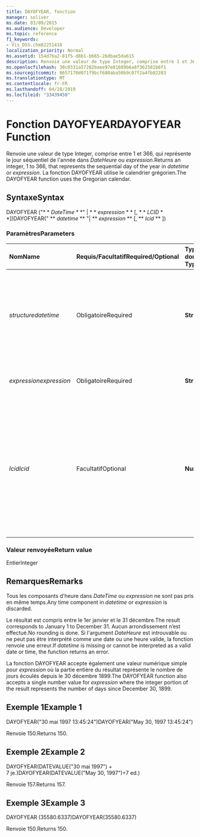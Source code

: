 ```yaml
---
title: DAYOFYEAR, fonction
manager: soliver
ms.date: 03/09/2015
ms.audience: Developer
ms.topic: reference
f1_keywords:
- Vis_DSS.chm82251416
localization_priority: Normal
ms.assetid: 154d76a2-81f5-d8b1-b665-26dbae5da615
description: Renvoie une valeur de type Integer, comprise entre 1 et 366, qui représente le jour séquentiel de l'année dans dateheure ou expression. La fonction DAYOFYEAR utilise le calendrier grégorien.
ms.openlocfilehash: 30c0331a57282baee97e81689b6a8f362581b8f1
ms.sourcegitcommit: 8657170d071f9bcf680aba50b9c07f2a4fb82283
ms.translationtype: MT
ms.contentlocale: fr-FR
ms.lasthandoff: 04/28/2019
ms.locfileid: "33439450"
---
```

# <a name="dayofyear-function"></a><span data-ttu-id="c3b8c-104">Fonction DAYOFYEAR</span><span class="sxs-lookup"><span data-stu-id="c3b8c-104">DAYOFYEAR Function</span></span>

<span data-ttu-id="c3b8c-105">Renvoie une valeur de type Integer, comprise entre 1 et 366, qui représente le jour séquentiel de l'année dans _DateHeure_ ou _expression_.</span><span class="sxs-lookup"><span data-stu-id="c3b8c-105">Returns an integer, 1 to 366, that represents the sequential day of the year in  _datetime_ or  _expression_.</span></span> <span data-ttu-id="c3b8c-106">La fonction DAYOFYEAR utilise le calendrier grégorien.</span><span class="sxs-lookup"><span data-stu-id="c3b8c-106">The DAYOFYEAR function uses the Gregorian calendar.</span></span>
  
## <a name="syntax"></a><span data-ttu-id="c3b8c-107">Syntaxe</span><span class="sxs-lookup"><span data-stu-id="c3b8c-107">Syntax</span></span>

<span data-ttu-id="c3b8c-108">DAYOFYEAR ("\* \* *DateTime* \* \*" | \* \* *expression* \* \* [, \* \* *LCID* \* \*])</span><span class="sxs-lookup"><span data-stu-id="c3b8c-108">DAYOFYEAR(" \*\* *datetime* \*\* "| \*\* *expression* \*\* [, \*\* *lcid* \*\* ])</span></span> 
  
### <a name="parameters"></a><span data-ttu-id="c3b8c-109">Paramètres</span><span class="sxs-lookup"><span data-stu-id="c3b8c-109">Parameters</span></span>

|<span data-ttu-id="c3b8c-110">**Nom**</span><span class="sxs-lookup"><span data-stu-id="c3b8c-110">**Name**</span></span>|<span data-ttu-id="c3b8c-111">**Requis/Facultatif**</span><span class="sxs-lookup"><span data-stu-id="c3b8c-111">**Required/Optional**</span></span>|<span data-ttu-id="c3b8c-112">**Type de données**</span><span class="sxs-lookup"><span data-stu-id="c3b8c-112">**Data Type**</span></span>|<span data-ttu-id="c3b8c-113">**Description**</span><span class="sxs-lookup"><span data-stu-id="c3b8c-113">**Description**</span></span>|
|:-----|:-----|:-----|:-----|
| <span data-ttu-id="c3b8c-114">_structure_</span><span class="sxs-lookup"><span data-stu-id="c3b8c-114">_datetime_</span></span> <br/> |<span data-ttu-id="c3b8c-115">Obligatoire</span><span class="sxs-lookup"><span data-stu-id="c3b8c-115">Required</span></span>  <br/> |<span data-ttu-id="c3b8c-116">**String**</span><span class="sxs-lookup"><span data-stu-id="c3b8c-116">**String**</span></span> <br/> |<span data-ttu-id="c3b8c-117">Toute chaîne communément reconnue comme date et heure ou comme référence à une cellule contenant une date et une heure.</span><span class="sxs-lookup"><span data-stu-id="c3b8c-117">Any string commonly recognized as a date and time or a reference to a cell containing a date and time.</span></span>  <br/> |
| <span data-ttu-id="c3b8c-118">_expression_</span><span class="sxs-lookup"><span data-stu-id="c3b8c-118">_expression_</span></span> <br/> |<span data-ttu-id="c3b8c-119">Obligatoire</span><span class="sxs-lookup"><span data-stu-id="c3b8c-119">Required</span></span>  <br/> |<span data-ttu-id="c3b8c-120">**String**</span><span class="sxs-lookup"><span data-stu-id="c3b8c-120">**String**</span></span> <br/> |<span data-ttu-id="c3b8c-121">Toute expression qui génère une date et une heure.</span><span class="sxs-lookup"><span data-stu-id="c3b8c-121">Any expression that yields a date and time.</span></span>  <br/> |
| <span data-ttu-id="c3b8c-122">_lcid_</span><span class="sxs-lookup"><span data-stu-id="c3b8c-122">_lcid_</span></span> <br/> |<span data-ttu-id="c3b8c-123">Facultatif</span><span class="sxs-lookup"><span data-stu-id="c3b8c-123">Optional</span></span>  <br/> |<span data-ttu-id="c3b8c-124">**Number**</span><span class="sxs-lookup"><span data-stu-id="c3b8c-124">**Number**</span></span> <br/> |<span data-ttu-id="c3b8c-p103">Spécifie l’identificateur de paramètres régionaux à utiliser pour l’évaluation d’une valeur de date et d’heure non locale. L’identificateur de paramètres régionaux est un nombre décrit dans les fichiers d’en-tête du système.</span><span class="sxs-lookup"><span data-stu-id="c3b8c-p103">Specifies the locale identifier to be used in evaluating a non-local datetime. The locale identifier is a number described in the system header files.</span></span>  <br/> |
   
### <a name="return-value"></a><span data-ttu-id="c3b8c-127">Valeur renvoyée</span><span class="sxs-lookup"><span data-stu-id="c3b8c-127">Return value</span></span>

<span data-ttu-id="c3b8c-128">Entier</span><span class="sxs-lookup"><span data-stu-id="c3b8c-128">Integer</span></span>
  
## <a name="remarks"></a><span data-ttu-id="c3b8c-129">Remarques</span><span class="sxs-lookup"><span data-stu-id="c3b8c-129">Remarks</span></span>

<span data-ttu-id="c3b8c-130">Tous les composants d'heure dans _DateTime_ ou _expression_ ne sont pas pris en même temps.</span><span class="sxs-lookup"><span data-stu-id="c3b8c-130">Any time component in  _datetime_ or  _expression_ is discarded.</span></span> 
  
<span data-ttu-id="c3b8c-131">Le résultat est compris entre le 1er janvier et le 31 décembre.</span><span class="sxs-lookup"><span data-stu-id="c3b8c-131">The result corresponds to January 1 to December 31.</span></span> <span data-ttu-id="c3b8c-132">Aucun arrondissement n’est effectué.</span><span class="sxs-lookup"><span data-stu-id="c3b8c-132">No rounding is done.</span></span> <span data-ttu-id="c3b8c-133">Si l'argument _DateHeure_ est introuvable ou ne peut pas être interprété comme une date ou une heure valide, la fonction renvoie une erreur.</span><span class="sxs-lookup"><span data-stu-id="c3b8c-133">If  _datetime_ is missing or cannot be interpreted as a valid date or time, the function returns an error.</span></span> 
  
<span data-ttu-id="c3b8c-134">La fonction DAYOFYEAR accepte également une valeur numérique simple pour _expression_ où la partie entière du résultat représente le nombre de jours écoulés depuis le 30 décembre 1899.</span><span class="sxs-lookup"><span data-stu-id="c3b8c-134">The DAYOFYEAR function also accepts a single number value for  _expression_ where the integer portion of the result represents the number of days since December 30, 1899.</span></span> 
  
## <a name="example-1"></a><span data-ttu-id="c3b8c-135">Exemple 1</span><span class="sxs-lookup"><span data-stu-id="c3b8c-135">Example 1</span></span>

<span data-ttu-id="c3b8c-136">DAYOFYEAR("30 mai 1997 13:45:24")</span><span class="sxs-lookup"><span data-stu-id="c3b8c-136">DAYOFYEAR("May 30, 1997 13:45:24")</span></span>
  
<span data-ttu-id="c3b8c-137">Renvoie 150.</span><span class="sxs-lookup"><span data-stu-id="c3b8c-137">Returns 150.</span></span>
  
## <a name="example-2"></a><span data-ttu-id="c3b8c-138">Exemple 2</span><span class="sxs-lookup"><span data-stu-id="c3b8c-138">Example 2</span></span>

<span data-ttu-id="c3b8c-139">DAYOFYEAR(DATEVALUE("30 mai 1997") + 7 je.)</span><span class="sxs-lookup"><span data-stu-id="c3b8c-139">DAYOFYEAR(DATEVALUE("May 30, 1997")+7 ed.)</span></span>
  
<span data-ttu-id="c3b8c-140">Renvoie 157.</span><span class="sxs-lookup"><span data-stu-id="c3b8c-140">Returns 157.</span></span>
  
## <a name="example-3"></a><span data-ttu-id="c3b8c-141">Exemple 3</span><span class="sxs-lookup"><span data-stu-id="c3b8c-141">Example 3</span></span>

<span data-ttu-id="c3b8c-142">DAYOFYEAR (35580.6337)</span><span class="sxs-lookup"><span data-stu-id="c3b8c-142">DAYOFYEAR(35580.6337)</span></span>
  
<span data-ttu-id="c3b8c-143">Renvoie 150.</span><span class="sxs-lookup"><span data-stu-id="c3b8c-143">Returns 150.</span></span>
  


